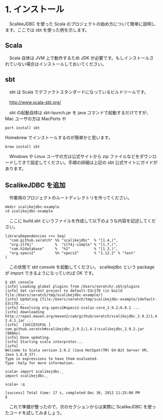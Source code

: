 # 1. インストール

　ScalikeJDBC を使った Scala のプロジェクトの始め方について簡単に説明します。ここでは sbt を使った例を示します。

## Scala

　Scala 自体は JVM 上で動作するため JDK が必要です。もしインストールされていない場合はインストールしておいてください。

## sbt 

　sbt は Scala でデファクトスタンダードになっているビルドツールです。

　http://www.scala-sbt.org/

　sbt の起動自体は sbt-launch.jar を java コマンドで起動するだけですが、Mac ユーザの方は MacPorts や 

```
port install sbt
```

Homebrew でインストールするのが簡単かと思います。

```
brew install sbt
```

　Windows や Linux ユーザの方は公式サイトから zip ファイルなどをダウンロードしてきて設定してください。手順の詳細は上記の sbt 公式サイトにガイドがあります。

## ScalikeJDBC を追加

　作業用のプロジェクトのルートディレクトリを作ってください。

```
mkdir scalikejdbc-example
cd scalikejdbc-example
```

　ここに build.sbt というファイルを作成して以下のような内容を記述してください。

```
libraryDependencies ++= Seq(
  "com.github.seratch" %% "scalikejdbc"  % "[1.4,)",
  "org.slf4j"          %  "slf4j-simple" % "[1.7,)",
  "com.h2database"     %  "h2"           % "[1.3,)",
  "org.specs2"         %% "specs2"       % "1.12.2" % "test"
)
```

　この状態で sbt console を起動してください。 scalikejdbc という package が import できるようになっていれば OK です。

```
$ sbt console
[info] Loading global plugins from /Users/seratch/.sbt/plugins
[info] Set current project to default-53c1f0 (in build file:/Users/seratch/tmp/scalikejdbc-example/)
[info] Updating {file:/Users/seratch/tmp/scalikejdbc-example/}default-53c1f0...
[info] Resolving org.specs2#specs2-scalaz-core_2.9.2;6.0.1 ...
[info] downloading http://repo1.maven.org/maven2/com/github/seratch/scalikejdbc_2.9.2/1.4.1/scalikejdbc_2.9.2-1.4.1.jar ...
[info] 	[SUCCESSFUL ] com.github.seratch#scalikejdbc_2.9.2;1.4.1!scalikejdbc_2.9.2.jar (988ms)
[info] Done updating.
[info] Starting scala interpreter...
[info] 
Welcome to Scala version 2.9.2 (Java HotSpot(TM) 64-Bit Server VM, Java 1.6.0_37).
Type in expressions to have them evaluated.
Type :help for more information.

scala> import scalikejdbc._
import scalikejdbc._

scala> :q

[success] Total time: 17 s, completed Dec 30, 2012 11:25:00 PM
$ 
```

　これで準備が整ったので、次のセクションからは実際に ScalikeJDBC を使ったコードを試してみましょう。


